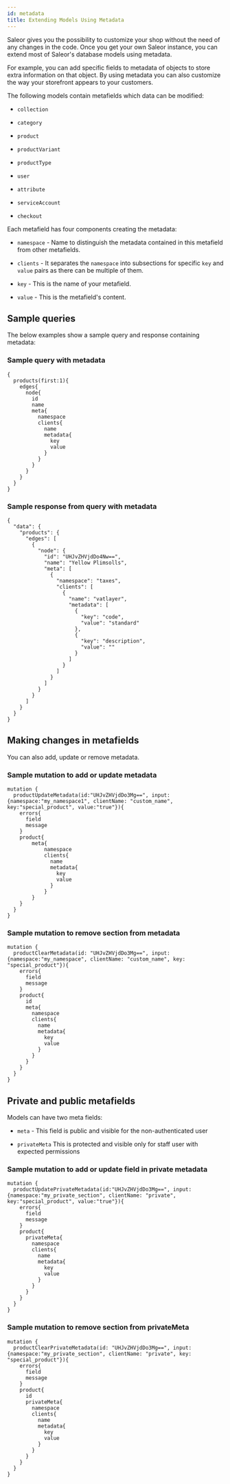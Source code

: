 ```yaml
---
id: metadata
title: Extending Models Using Metadata
---
```


Saleor gives you the possibility to customize your shop without the need of any changes in the code. Once you get your own Saleor instance, you can extend most of Saleor's database models using metadata. 

For example, you can add specific fields to metadata of objects to store extra information on that object. By using metadata you can also customize the way your storefront appears to your customers. 

The following models contain metafields which data can be modified:

* `collection`

* `category`

* `product`

* `productVariant`

* `productType`
 
* `user`

* `attribute`

* `serviceAccount`

* `checkout`

Each metafield has four components creating the metadata:

* `namespace` - Name to distinguish the metadata contained in this metafield from other metafields.

* `clients` - It separates the `namespace` into subsections for specific `key` and `value` pairs as there can be multiple of them.

* `key` - This is the name of your metafield.

* `value` - This is the metafield's content.

## Sample queries 

The below examples show a sample query and response containing metadata:

### Sample query with metadata

```
{
  products(first:1){
    edges{
      node{
        id
        name
        meta{
          namespace
          clients{
            name
            metadata{
              key
              value
            }
          }
        }
      }
    }
  }
}
```

### Sample response from query with metadata

```
{
  "data": {
    "products": {
      "edges": [
        {
          "node": {
            "id": "UHJvZHVjdDo4Nw==",
            "name": "Yellow Plimsolls",
            "meta": [
              {
                "namespace": "taxes",
                "clients": [
                  {
                    "name": "vatlayer",
                    "metadata": [
                      {
                        "key": "code",
                        "value": "standard"
                      },
                      {
                        "key": "description",
                        "value": ""
                      }
                    ]
                  }
                ]
              }
            ]
          }
        }
      ]
    }
  }
}
```
## Making changes in metafields

You can also add, update or remove metadata. 

### Sample mutation to add or update metadata

```
mutation {
  productUpdateMetadata(id:"UHJvZHVjdDo3Mg==", input:{namespace:"my_namespace1", clientName: "custom_name", key:"special_product", value:"true"}){
    errors{
      field
      message
    }
    product{
		meta{
	        namespace
	        clients{
	          name
	          metadata{
	            key
	            value
	          }
	        }
      	}
    }
  }
}
```

### Sample mutation to remove section from metadata

```
mutation {
  productClearMetadata(id: "UHJvZHVjdDo3Mg==", input:{namespace:"my_namespace", clientName: "custom_name", key: "special_product"}){
    errors{
      field
      message
    }
    product{
      id
      meta{
        namespace
        clients{
          name
          metadata{
            key
            value
          }
        }
      }
    }
  }
}
```

## Private and public metafields

Models can have two meta fields:

* `meta` - This field is public and visible for the non-authenticated user

* `privateMeta` This  is protected and visible only for staff user with expected permissions

### Sample mutation to add or update field in private metadata

```
mutation {
  productUpdatePrivateMetadata(id:"UHJvZHVjdDo3Mg==", input:{namespace:"my_private_section", clientName: "private", key:"special_product", value:"true"}){
    errors{
      field
      message
    }
    product{
      privateMeta{
        namespace
        clients{
          name
          metadata{
            key
            value
          }
        }
      }
    }
  }
}
```

### Sample mutation to remove section from privateMeta

```
mutation {
  productClearPrivateMetadata(id: "UHJvZHVjdDo3Mg==", input:{namespace:"my_private_section", clientName: "private", key: "special_product"}){
    errors{
      field
      message
    }
    product{
      id
      privateMeta{
        namespace
        clients{
          name
          metadata{
            key
            value
          }
        }
      }
    }
  }
}
```
